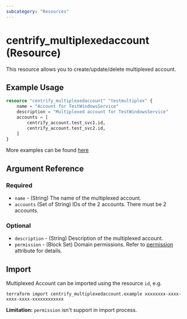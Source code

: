 ```yaml
---
subcategory: "Resources"
---
```


# centrify_multiplexedaccount (Resource)

This resource allows you to create/update/delete multiplexed account.

## Example Usage

```terraform
resource "centrify_multiplexedaccount" "testmultiplex" {
    name = "Account for TestWindowsService"
    description = "Multiplexed account for TestWindowsService"
    accounts = [
        centrify_account.test_svc1.id,
        centrify_account.test_svc2.id,
    ]
}
```

More examples can be found [here](https://github.com/marcozj/terraform-provider-centrify/tree/main/examples/centrify_service)

## Argument Reference

### Required

- `name` - (String) The name of the multiplexed account.
- `accounts` (Set of String) IDs of the 2 accounts. There must be 2 accounts.

### Optional

- `description` - (String) Description of the multiplexed account.
- `permission` - (Block Set) Domain permissions. Refer to [permission](./attribute_permission.md) attribute for details.

## Import

Multiplexed Account can be imported using the resource `id`, e.g.

```shell
terraform import centrify_multiplexedaccount.example xxxxxxxx-xxxx-xxxx-xxxx-xxxxxxxxxxxx
```

**Limitation:** `permission` isn't support in import process.
